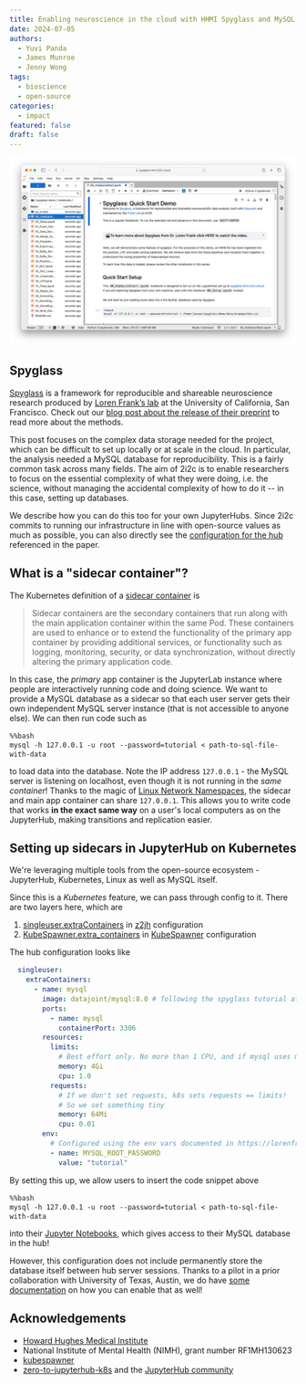```yaml
---
title: Enabling neuroscience in the cloud with HHMI Spyglass and MySQL on JupyterHub
date: 2024-07-05
authors:
  - Yuvi Panda
  - James Munroe
  - Jenny Wong
tags:
  - bioscience
  - open-source
categories:
  - impact
featured: false
draft: false
---
```


![HHMI Spyglass tutorial](featured.png "The [HHMI Spyglass tutorial](https://spyglass.hhmi.2i2c.cloud/)")

## Spyglass

[Spyglass](https://github.com/LorenFrankLab/spyglass) is a framework for reproducible and shareable neuroscience research produced by [Loren Frank’s lab](https://github.com/LorenFrankLab) at the University of California, San Francisco. Check out our [blog post about the release of their preprint](../hhmi-spyglass/index.md) to read more about the methods.

This post focuses on the complex data storage needed for the project, which can be difficult to set up locally or at scale in the cloud. In particular, the analysis needed a MySQL database for reproducibility. This is a fairly common task across many fields. The aim of 2i2c is to enable researchers to focus on the essential complexity of what they were doing, i.e. the science, without managing the accidental complexity of how to do it -- in this case, setting up databases.

We describe how you can do this too for your own JupyterHubs. Since 2i2c commits to running our infrastructure in line with open-source values as much as possible, you can also directly see the [configuration for the hub](https://github.com/2i2c-org/infrastructure/blob/99071c38712ef8e6bed6609117ca4b894b89ae5c/config/clusters/hhmi/spyglass.values.yaml#L76) referenced in the paper.

## What is a "sidecar container"?

The Kubernetes definition of a [sidecar container](https://kubernetes.io/docs/concepts/workloads/pods/sidecar-containers/) is

> Sidecar containers are the secondary containers that run along with the main application container within the same Pod. These containers are used to enhance or to extend the functionality of the primary app container by providing additional services, or functionality such as logging, monitoring, security, or data synchronization, without directly altering the primary application code.

In this case, the *primary* app container is the JupyterLab instance where people are interactively running code and doing science. We want to provide a MySQL database as a sidecar so that each user server gets their own independent MySQL server instance (that is not accessible to anyone else). We can then run code such as

```
%%bash
mysql -h 127.0.0.1 -u root --password=tutorial < path-to-sql-file-with-data
```

to load data into the database. Note the IP address `127.0.0.1` - the MySQL server is listening on localhost, even though it is not running in the *same container*! Thanks to the magic of [Linux Network Namespaces](https://lwn.net/Articles/580893/), the sidecar and main app container can share `127.0.0.1`. This allows you to write code that works **in the exact same way** on a user's local computers as on the JupyterHub, making transitions and replication easier.

## Setting up sidecars in JupyterHub on Kubernetes

We're leveraging multiple tools from the open-source ecosystem - JupyterHub, Kubernetes, Linux as well as MySQL itself.

Since this is a *Kubernetes* feature, we can pass through config to it. There are
two layers here, which are

1. [singleuser.extraContainers](https://z2jh.jupyter.org/en/latest/resources/reference.html#singleuser-extracontainers) in [z2jh](https://z2jh.jupyter.org/en/stable/) configuration
2. [KubeSpawner.extra_containers](https://jupyterhub-kubespawner.readthedocs.io/en/latest/spawner.html#kubespawner.KubeSpawner.extra_containers) in [KubeSpawner](https://jupyterhub-kubespawner.readthedocs.io/en/latest/spawner.html) configuration

The hub configuration looks like

```yaml
  singleuser:
    extraContainers:
      - name: mysql
        image: datajoint/mysql:8.0 # following the spyglass tutorial at https://lorenfranklab.github.io/spyglass/latest/notebooks/00_Setup/#existing-database
        ports:
          - name: mysql
            containerPort: 3306
        resources:
          limits:
            # Best effort only. No more than 1 CPU, and if mysql uses more than 4G, restart it
            memory: 4Gi
            cpu: 1.0
          requests:
            # If we don't set requests, k8s sets requests == limits!
            # So we set something tiny
            memory: 64Mi
            cpu: 0.01
        env:
          # Configured using the env vars documented in https://lorenfranklab.github.io/spyglass/latest/notebooks/00_Setup/#existing-database
          - name: MYSQL_ROOT_PASSWORD
            value: "tutorial"
```

By setting this up, we allow users to insert the code snippet above

```
%%bash
mysql -h 127.0.0.1 -u root --password=tutorial < path-to-sql-file-with-data
```

into their [Jupyter Notebooks](https://github.com/LorenFrankLab/spyglass-demo/blob/main/notebooks/00_HubQuickStart.ipynb), which gives access to their MySQL database in the hub!

However, this configuration does not include permanently store the database itself between hub server sessions. Thanks to a pilot in a prior collaboration with University of Texas, Austin, we do have [some documentation](https://github.com/2i2c-org/infrastructure/blob/main/docs/howto/features/per-user-db.md) on how you can enable that as well!

## Acknowledgements

- [Howard Hughes Medical Institute](../../../collaborators/hhmi/)
- National Institute of Mental Health (NIMH), grant number RF1MH130623
- [kubespawner](https://github.com/jupyterhub/kubespawner)
- [zero-to-jupyterhub-k8s](https://github.com/jupyterhub/zero-to-jupyterhub-k8s/) and the [JupyterHub community](../../../collaborators/jupyterhub/)

